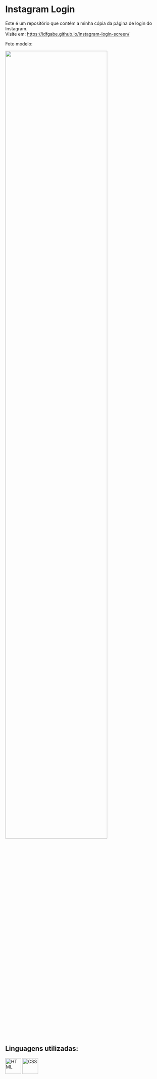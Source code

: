 # Instagram Login

Este é um repositório que contém a minha cópia da página de login do Instagram.
<br>
Visite em:      https://idfgabe.github.io/instagram-login-screen/

Foto modelo: <br>

<p><img src="https://github.com/idfgabe/instagram-login-screen/blob/main/assets/index-model.png" width=80%></p>


## Linguagens utilizadas: 
<img height="50em" alt="HTML" src="https://cdn.jsdelivr.net/gh/devicons/devicon/icons/html5/html5-original.svg"> <img height="50em" alt="CSS"  src="https://cdn.jsdelivr.net/gh/devicons/devicon/icons/css3/css3-original.svg"> 
